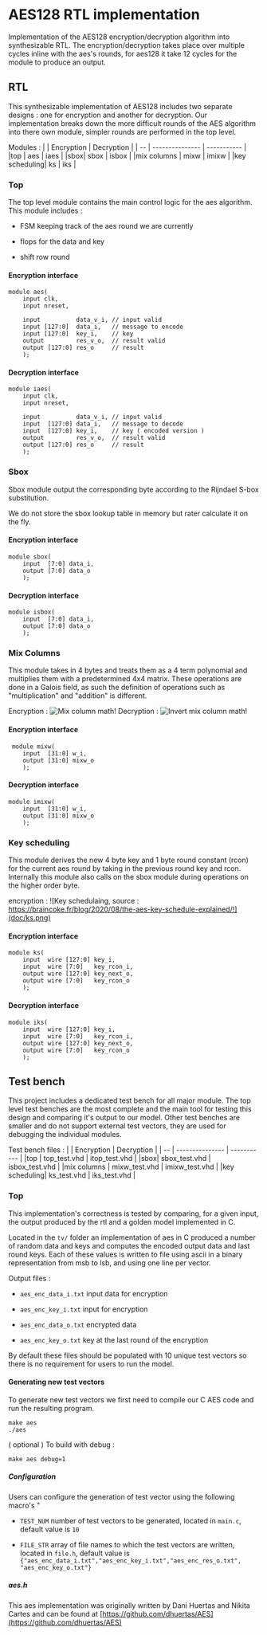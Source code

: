 # AES128 RTL implementation

Implementation of the AES128 encryption/decryption algorithm into synthesizable RTL.
The encryption/decryption takes place over multiple cycles inline with the aes's rounds, for
aes128 it take 12 cycles for the module to produce an output.

## RTL

This synthesizable implementation of AES128 includes two separate designs : one for encryption and another for decryption.
Our implementation breaks down the more difficult rounds of the AES algorithm into there own module, simpler rounds are
performed in the top level. 

Modules :
|    | Encryption      | Decryption |
| -- | --------------- | ----------- |
|top | aes       | iaes    |
|sbox| sbox  | isbox      |
|mix columns | mixw  | imixw      |
|key scheduling| ks  | iks  |


### Top 

The top level module contains the main control logic for the aes algorithm.
This module includes :

- FSM keeping track of the aes round we are currently

- flops for the data and key

- shift row round 


#### Encryption interface

```
module aes(
	input clk,
	input nreset,
	
	input          data_v_i, // input valid
	input [127:0]  data_i,   // message to encode
	input [127:0]  key_i,    // key
	output         res_v_o,  // result valid
	output [127:0] res_o     // result
	);
``` 

#### Decryption interface
```
module iaes(
	input clk,
	input nreset,
	 
	input          data_v_i, // input valid
	input  [127:0] data_i,	 // message to decode
	input  [127:0] key_i,    // key ( encoded version )
	output         res_v_o,  // result valid
	output [127:0] res_o     // result
	);
```

### Sbox

Sbox module output the corresponding byte according to the Rijndael S-box substitution.

We do not store the sbox lookup table in memory but rater calculate it on the fly.
 
#### Encryption interface
```
module sbox(
    input  [7:0] data_i,
    output [7:0] data_o
    );
```
#### Decryption interface
```
module isbox(
    input  [7:0] data_i,
    output [7:0] data_o
    );
```

### Mix Columns

This module takes in 4 bytes and treats them as a 4 term polynomial and multiplies them with a predetermined 4x4 matrix.
These operations are done in a Galois field, as such the definition of operations such as "multiplication" and "addition"
is different.

Encryption :
![Mix column math!](/doc/mixw.png)
Decryption :
![Invert mix column math!](/doc/imixw.png)

#### Encryption interface
```
 module mixw(
	input  [31:0] w_i,
	output [31:0] mixw_o
	);
```

#### Decryption interface
```
module imixw(
	input  [31:0] w_i,
	output [31:0] mixw_o
	);
```

### Key scheduling 

This module derives the new 4 byte key and 1 byte round constant (rcon) for the current aes round by taking in the previous round key and rcon. 
Internally this module also calls on the sbox module during operations on the higher order byte.

encryption : 
![Key schedulaing, source : https://braincoke.fr/blog/2020/08/the-aes-key-schedule-explained/!](doc/ks.png)

#### Encryption interface
```
module ks(
	input  wire [127:0] key_i,
	input  wire [7:0]   key_rcon_i,
	output wire [127:0] key_next_o,
	output wire [7:0]   key_rcon_o
	);
```
#### Decryption interface
```
module iks(
	input  wire [127:0] key_i,
	input  wire [7:0]   key_rcon_i,
	output wire [127:0] key_next_o,
	output wire [7:0]   key_rcon_o
	);
```

## Test bench

This project includes a dedicated test bench for all major module. 
The top level test benches are the most complete and the main tool for testing this design and comparing it's output to our model.
Other test benches are smaller and do not support external test vectors, they are used for debugging the
individual modules.

Test bench files :
|    | Encryption      | Decryption |
| -- | --------------- | ----------- |
|top | top\_test.vhd   | itop\_test.vhd  |
|sbox| sbox\_test.vhd  | isbox\_test.vhd      |
|mix columns | mixw\_test.vhd  | imixw\_test.vhd      |
|key scheduling| ks\_test.vhd  | iks\_test.vhd  |


### Top 

This implementation's correctness is tested by comparing, for a given input, the output produced
by the rtl and a golden model implemented in C. 

Located in the `tv/` folder an implementation of aes in C produced a number of random data and keys and 
computes the encoded output data and last round keys. Each of these values is written to file using ascii
in a binary representation from msb to lsb, and using one line per vector. 

Output files :

- `aes_enc_data_i.txt` input data for encryption

- `aes_enc_key_i.txt` input for encryption

- `aes_enc_data_o.txt` encrypted data

- `aes_enc_key_o.txt` key at the last round of the encryption

By default these files should be populated with 10 unique test vectors so
there is no requirement for users to run the model.

#### Generating new test vectors

To generate new test vectors we first need to compile our C AES code and run the resulting program.

```
make aes
./aes
```

( optional ) To build with debug :
```
make aes debug=1
```

##### Configuration 

Users can configure the generation of test vector using the following macro's "

- `TEST_NUM`  number of test vectors to be generated, located in `main.c`, default value is `10`

- `FILE_STR` array of file names to which the test vectors are written, located in `file.h`, default value is `{"aes_enc_data_i.txt","aes_enc_key_i.txt","aes_enc_res_o.txt", "aes_enc_key_o.txt"}`

##### aes.h

This aes implementation was originally written by Dani Huertas and Nikita Cartes and
can be found at [https://github.com/dhuertas/AES](https://github.com/dhuertas/AES) 
